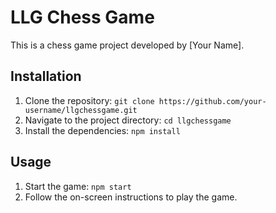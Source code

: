 # LLG Chess Game

This is a chess game project developed by [Your Name].

## Installation

1. Clone the repository: `git clone https://github.com/your-username/llgchessgame.git`
2. Navigate to the project directory: `cd llgchessgame`
3. Install the dependencies: `npm install`

## Usage

1. Start the game: `npm start`
2. Follow the on-screen instructions to play the game.

